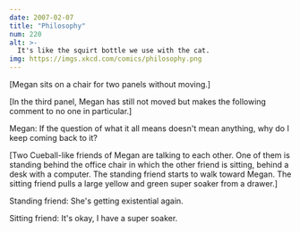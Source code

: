 ```yaml
---
date: 2007-02-07
title: "Philosophy"
num: 220
alt: >-
  It's like the squirt bottle we use with the cat.
img: https://imgs.xkcd.com/comics/philosophy.png
---
```

[Megan sits on a chair for two panels without moving.]

[In the third panel, Megan has still not moved but makes the following comment to no one in particular.]

Megan: If the question of what it all means doesn't mean anything, why do I keep coming back to it?

[Two Cueball-like friends of Megan are talking to each other. One of them is standing behind the office chair in which the other friend is sitting, behind a desk with a computer. The standing friend starts to walk toward Megan. The sitting friend pulls a large yellow and green super soaker from a drawer.]

Standing friend: She's getting existential again.

Sitting friend: It's okay, I have a super soaker.